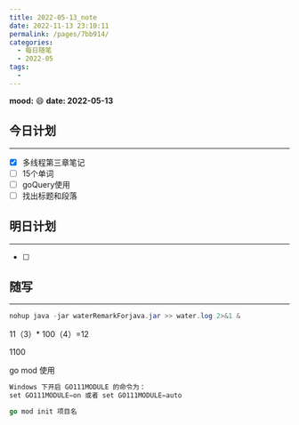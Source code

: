 ```yaml
---
title: 2022-05-13_note
date: 2022-11-13 23:10:11
permalink: /pages/7bb914/
categories:
  - 每日随笔
  - 2022-05
tags:
  - 
---
```

**mood:** :smile:  									**date: 2022-05-13**  
## 今日计划  
------
- [x]  多线程第三章笔记
- [ ]  15个单词
- [ ]  goQuery使用 
- [ ]  找出标题和段落
## 明日计划  
------
- [ ]  
## 随写 
------

```java
nohup java -jar waterRemarkForjava.jar >> water.log 2>&1 &
```

11（3）* 100（4）=12

1100

go mod 使用

```go
Windows 下开启 GO111MODULE 的命令为：
set GO111MODULE=on 或者 set GO111MODULE=auto

go mod init 项目名
```

